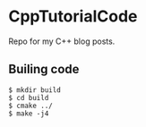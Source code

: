 # CppTutorialCode
Repo for my C++ blog posts.

## Builing code
```console
$ mkdir build
$ cd build
$ cmake ../
$ make -j4
```